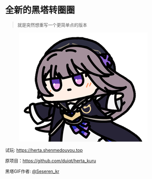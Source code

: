 # 全新的黑塔转圈圈

> 就是突然想重写一个更简单点的版本

<div align="center"><img src="herta.webp"></div>

试玩: https://herta.shenmedouyou.top

原项目：https://github.com/duiqt/herta_kuru

黑塔GIF作者: [@Seseren_kr](https://twitter.com/Seseren_kr)
